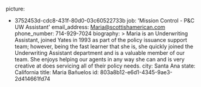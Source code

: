 picture:
  - 3752453d-cdc8-431f-80d0-03c60522733b
job: 'Mission Control - P&C UW Assistant'
email_address: Maria@scottishamerican.com
phone_number: 714-929-7024
biography: >
  Maria is an Underwriting Assistant, joined Yates in 1993 as part of the policy issuance support
  team; however, being the fast learner that she is, she quickly joined the Underwriting Assistant
  department and is a valuable member of our team. She enjoys helping our agents in any way she can
  and is very creative at does servicing all of their policy needs.
city: Santa Ana
state: California
title: Maria Bañuelos
id: 803a8b12-e6d1-4345-9ae3-2d414661fd74
